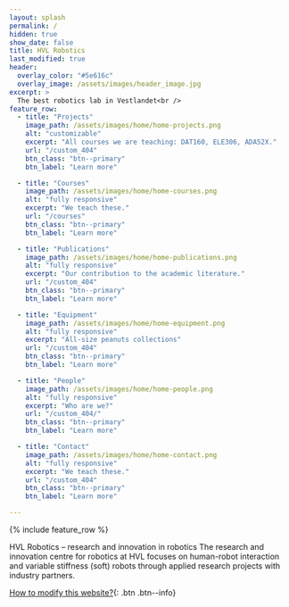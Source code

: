 ```yaml
---
layout: splash
permalink: /
hidden: true
show_date: false
title: HVL Robotics
last_modified: true
header:
  overlay_color: "#5e616c"
  overlay_image: /assets/images/header_image.jpg
excerpt: >
  The best robotics lab in Vestlandet<br />
feature_row:
  - title: "Projects"
    image_path: /assets/images/home/home-projects.png
    alt: "customizable"
    excerpt: "All courses we are teaching: DAT160, ELE306, ADA52X."
    url: "/custom_404"
    btn_class: "btn--primary"
    btn_label: "Learn more"

  - title: "Courses"
    image_path: /assets/images/home/home-courses.png
    alt: "fully responsive"
    excerpt: "We teach these."
    url: "/courses"
    btn_class: "btn--primary"
    btn_label: "Learn more"

  - title: "Publications"
    image_path: /assets/images/home/home-publications.png
    alt: "fully responsive"
    excerpt: "Our contribution to the academic literature."
    url: "/custom_404"
    btn_class: "btn--primary"
    btn_label: "Learn more"

  - title: "Equipment"
    image_path: /assets/images/home/home-equipment.png
    alt: "fully responsive"
    excerpt: "All-size peanuts collections"
    url: "/custom_404"
    btn_class: "btn--primary"
    btn_label: "Learn more"

  - title: "People"
    image_path: /assets/images/home/home-people.png
    alt: "fully responsive"
    excerpt: "Who are we?"
    url: "/custom_404/"
    btn_class: "btn--primary"
    btn_label: "Learn more"

  - title: "Contact"
    image_path: /assets/images/home/home-contact.png
    alt: "fully responsive"
    excerpt: "We teach these."
    url: "/custom_404"
    btn_class: "btn--primary"
    btn_label: "Learn more"

---
```


{% include feature_row %}

HVL Robotics – research and innovation in robotics
The research and innovation centre for robotics at HVL focuses on human-robot interaction and variable stiffness (soft) robots through applied research projects with industry partners.

[How to modify this website?](/howto){: .btn .btn--info}